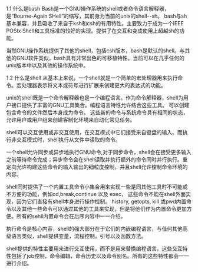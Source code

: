1.1 什么是bash
Bash是一个GNU操作系统的shell或者命令语言解释器，是“Bourne-Again SHell”的缩写，其前身为当前的unix的shell--sh。
bash与sh基本兼容，并且吸收了来自于ksh和csh的有用特性。主要致力于成为一个IEEE POSIx Shell和工具标准的较好的实现。提供了在交互和变成使用上超越sh的功能。

当然GNU操作系统提供了其他的shell，包括csh版本，bash是默认的shell。与其他的GNU软件类似，bash具有非常出色的可移植特性。当前可以在几乎任何的unix版本中以及其他的操作系统中。

1.2 什么是shell
从基本上来说，一个shell就是一个简单的宏处理器用来执行命令。宏处理器表示将文本或符号进行扩展来创建更大的表达式的功能。

unix的shell既是一个命令解释器也是一个编程语言。作为命令解释器，shell为用户接口提供了丰富的GNU工具集合。编程语言特性允许结合这些工具。 可以创建包含命令的文件然后本身成为命令。 这些新的命令与系统命令具有相同的状态，允许用户或用户组来创建客制化环境来自动化常见任务。

shell可以交互使用或非交互使用，在交互模式中它们接受来自键盘的输入。而执行非交互模式时，shell执行从文件中读取的命令。

一个shell允许同步或异步地执行GNU命令,对于同步命令，shell会在接受更多输入之前等待命令完成；异步命令会在shell读取并执行额外的命令同时并行执行。重定向允许构建这些命令的输入输出的细粒度控制，并且shell允许控制命令环境的内容。

shell同时提供了一个内置工具命令小集合用来实现一些是同其他工具时不可能或不方便的功能，例如cd,break,continue 以及 exec， 这些命令不能在shell外面实现，因为它们直接有shell本身进行操作控制。 history, getopts, kill 或pwd内置命令以及其他一些命令可以通过其他的工具来实现，但是将他们作为内置命令更加方便。所有的sehll内置命令会在后序内容中一一介绍。

执行命令是核心内容，shell的强大部分在于它们的内嵌编程语言，与任何其他高级语言类似，shell提供变量，流程控制，引号以及函数方法。

shell提供的特性主要用来进行交互使用，而不是用来替换编程语言。这些交互特性包括了job控制，命令编辑，命令历史以及命令别名。所有的这些特性都会一一进行介绍。
